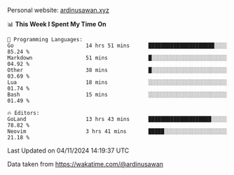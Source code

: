 Personal website: [ardinusawan.xyz](https://ardinusawan.xyz)

<!--START_SECTION:waka-->
📊 **This Week I Spent My Time On** 

```text
💬 Programming Languages: 
Go                       14 hrs 51 mins      █████████████████████░░░░   85.24 % 
Markdown                 51 mins             █░░░░░░░░░░░░░░░░░░░░░░░░   04.92 % 
Other                    38 mins             █░░░░░░░░░░░░░░░░░░░░░░░░   03.69 % 
Lua                      18 mins             ░░░░░░░░░░░░░░░░░░░░░░░░░   01.74 % 
Bash                     15 mins             ░░░░░░░░░░░░░░░░░░░░░░░░░   01.49 % 

🔥 Editors: 
GoLand                   13 hrs 43 mins      ████████████████████░░░░░   78.82 % 
Neovim                   3 hrs 41 mins       █████░░░░░░░░░░░░░░░░░░░░   21.18 % 
```


 Last Updated on 04/11/2024 14:19:37 UTC
<!--END_SECTION:waka-->
Data taken from https://wakatime.com/@ardinusawan
